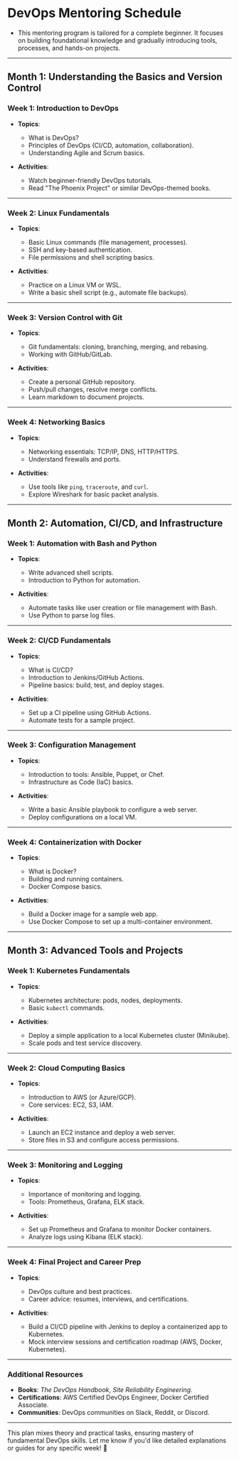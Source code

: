 # DevOps Mentoring Schedule

- This mentoring program is tailored for a complete beginner. It focuses on building foundational knowledge and gradually introducing tools, processes, and hands-on projects.

---

## **Month 1: Understanding the Basics and Version Control**

### **Week 1: Introduction to DevOps**
- **Topics**:  
  - What is DevOps?  
  - Principles of DevOps (CI/CD, automation, collaboration).  
  - Understanding Agile and Scrum basics.  

- **Activities**:  
  - Watch beginner-friendly DevOps tutorials.  
  - Read "The Phoenix Project" or similar DevOps-themed books.

---

### **Week 2: Linux Fundamentals**
- **Topics**:  
  - Basic Linux commands (file management, processes).  
  - SSH and key-based authentication.  
  - File permissions and shell scripting basics.  

- **Activities**:  
  - Practice on a Linux VM or WSL.  
  - Write a basic shell script (e.g., automate file backups).  

---

### **Week 3: Version Control with Git**
- **Topics**:  
  - Git fundamentals: cloning, branching, merging, and rebasing.  
  - Working with GitHub/GitLab.  

- **Activities**:  
  - Create a personal GitHub repository.  
  - Push/pull changes, resolve merge conflicts.  
  - Learn markdown to document projects.  

---

### **Week 4: Networking Basics**
- **Topics**:  
  - Networking essentials: TCP/IP, DNS, HTTP/HTTPS.  
  - Understand firewalls and ports.  

- **Activities**:  
  - Use tools like `ping`, `traceroute`, and `curl`.  
  - Explore Wireshark for basic packet analysis.  

---

## **Month 2: Automation, CI/CD, and Infrastructure**

### **Week 1: Automation with Bash and Python**
- **Topics**:  
  - Write advanced shell scripts.  
  - Introduction to Python for automation.  

- **Activities**:  
  - Automate tasks like user creation or file management with Bash.  
  - Use Python to parse log files.  

---

### **Week 2: CI/CD Fundamentals**
- **Topics**:  
  - What is CI/CD?  
  - Introduction to Jenkins/GitHub Actions.  
  - Pipeline basics: build, test, and deploy stages.  

- **Activities**:  
  - Set up a CI pipeline using GitHub Actions.  
  - Automate tests for a sample project.  

---

### **Week 3: Configuration Management**
- **Topics**:  
  - Introduction to tools: Ansible, Puppet, or Chef.  
  - Infrastructure as Code (IaC) basics.  

- **Activities**:  
  - Write a basic Ansible playbook to configure a web server.  
  - Deploy configurations on a local VM.  

---

### **Week 4: Containerization with Docker**
- **Topics**:  
  - What is Docker?  
  - Building and running containers.  
  - Docker Compose basics.  

- **Activities**:  
  - Build a Docker image for a sample web app.  
  - Use Docker Compose to set up a multi-container environment.  

---

## **Month 3: Advanced Tools and Projects**

### **Week 1: Kubernetes Fundamentals**
- **Topics**:  
  - Kubernetes architecture: pods, nodes, deployments.  
  - Basic `kubectl` commands.  

- **Activities**:  
  - Deploy a simple application to a local Kubernetes cluster (Minikube).  
  - Scale pods and test service discovery.  

---

### **Week 2: Cloud Computing Basics**
- **Topics**:  
  - Introduction to AWS (or Azure/GCP).  
  - Core services: EC2, S3, IAM.  

- **Activities**:  
  - Launch an EC2 instance and deploy a web server.  
  - Store files in S3 and configure access permissions.  

---

### **Week 3: Monitoring and Logging**
- **Topics**:  
  - Importance of monitoring and logging.  
  - Tools: Prometheus, Grafana, ELK stack.  

- **Activities**:  
  - Set up Prometheus and Grafana to monitor Docker containers.  
  - Analyze logs using Kibana (ELK stack).  

---

### **Week 4: Final Project and Career Prep**
- **Topics**:  
  - DevOps culture and best practices.  
  - Career advice: resumes, interviews, and certifications.  

- **Activities**:  
  - Build a CI/CD pipeline with Jenkins to deploy a containerized app to Kubernetes.  
  - Mock interview sessions and certification roadmap (AWS, Docker, Kubernetes).  

---

### **Additional Resources**
- **Books**: *The DevOps Handbook*, *Site Reliability Engineering*.  
- **Certifications**: AWS Certified DevOps Engineer, Docker Certified Associate.  
- **Communities**: DevOps communities on Slack, Reddit, or Discord.

---

This plan mixes theory and practical tasks, ensuring mastery of fundamental DevOps skills. Let me know if you'd like detailed explanations or guides for any specific week! 🚀
